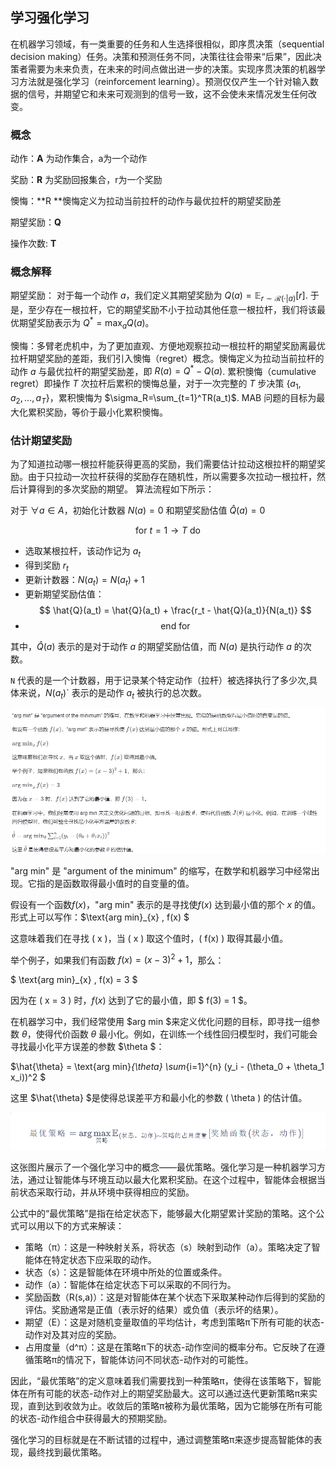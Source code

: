 ## 学习强化学习

在机器学习领域，有一类重要的任务和人生选择很相似，即序贯决策（sequential decision making）任务。决策和预测任务不同，决策往往会带来“后果”，因此决策者需要为未来负责，在未来的时间点做出进一步的决策。实现序贯决策的机器学习方法就是强化学习（reinforcement learning）。预测仅仅产生一个针对输入数据的信号，并期望它和未来可观测到的信号一致，这不会使未来情况发生任何改变。

### 概念

动作：**A** 为动作集合，a为一个动作

奖励：**R** 为奖励回报集合，r为一个奖励

懊悔：**R **懊悔定义为拉动当前拉杆的动作与最优拉杆的期望奖励差

期望奖励：**Q** 

操作次数: **T**

### 概念解释

期望奖励： 对于每一个动作 $a$，我们定义其期望奖励为 $Q(a)=\mathbb{E}_{r\sim\mathcal{R}(\cdot|a)}[r]$. 于是，至少存在一根拉杆，它的期望奖励不小于拉动其他任意一根拉杆，我们将该最优期望奖励表示为 $Q^*=\max_a Q(a)$。

懊悔：多臂老虎机中，为了更加直观、方便地观察拉动一根拉杆的期望奖励离最优拉杆期望奖励的差距，我们引入懊悔（regret）概念。懊悔定义为拉动当前拉杆的动作 $a$ 与最优拉杆的期望奖励差，即 $R(a)=Q^*-Q(a)$. 累积懊悔（cumulative regret）即操作 $T$ 次拉杆后累积的懊悔总量，对于一次完整的 $T$ 步决策 $\{a_1, a_2, \ldots, a_T\}$，累积懊悔为 $\sigma_R=\sum_{t=1}^TR(a_t)$. MAB 问题的目标为最大化累积奖励，等价于最小化累积懊悔。



### 估计期望奖励

为了知道拉动哪一根拉杆能获得更高的奖励，我们需要估计拉动这根拉杆的期望奖励。由于只拉动一次拉杆获得的奖励存在随机性，所以需要多次拉动一根拉杆，然后计算得到的多次奖励的期望。 算法流程如下所示：

 对于 $\forall a \in A$，初始化计数器 $N(a)=0$ 和期望奖励估值 $\hat{Q}(a)=0$ 

$$ \text{for } t=1 \rightarrow T \text{ do} $$ 

- 选取某根拉杆，该动作记为 $a_t$
- 得到奖励 $r_t$ 
- 更新计数器：$N(a_t)=N(a_t)+1$ 
- 更新期望奖励估值： $$ \hat{Q}(a_t) = \hat{Q}(a_t) + \frac{r_t - \hat{Q}(a_t)}{N(a_t)} $$ 
- $$ \text{end for} $$ 

其中，$\hat{Q}(a)$ 表示的是对于动作 $a$ 的期望奖励估值，而 $N(a)$ 是执行动作 $a$ 的次数。

`N` 代表的是一个计数器，用于记录某个特定动作（拉杆）被选择执行了多少次,具体来说，$N(a_t)$` 表示的是动作 $a_t$ 被执行的总次数。

























![image-20241010124321688](img/image-20241010124321688.png)

"arg min" 是 "argument of the minimum" 的缩写，在数学和机器学习中经常出现。它指的是函数取得最小值时的自变量的值。

假设有一个函数$f(x)$，"arg min" 表示的是寻找使$f(x)$ 达到最小值的那个 $x$ 的值。形式上可以写作：$\text{arg min}_{x} \, f(x) $

这意味着我们在寻找 \( x \)，当 \( x \) 取这个值时，\( f(x) \) 取得其最小值。

举个例子，如果我们有函数 $f(x) = (x - 3)^2 + 1$，那么：

$ \text{arg min}_{x} \, f(x) = 3 $

因为在 \( x = 3 \) 时，$f(x)$ 达到了它的最小值，即 $ f(3) = 1 $。

在机器学习中，我们经常使用 $arg min $来定义优化问题的目标，即寻找一组参数 $\theta$，使得代价函数 $\theta$ 最小化。例如，在训练一个线性回归模型时，我们可能会寻找最小化平方误差的参数 $\theta $：

$\hat{\theta} = \text{arg min}_{\theta} \sum_{i=1}^{n} (y_i - (\theta_0 + \theta_1 x_i))^2 $

这里 $\hat{\theta} $是使得总误差平方和最小化的参数 \( \theta \) 的估计值。

![img](img/image.png)

这张图片展示了一个强化学习中的概念——最优策略。强化学习是一种机器学习方法，通过让智能体与环境互动以最大化累积奖励。在这个过程中，智能体会根据当前状态采取行动，并从环境中获得相应的奖励。

公式中的“最优策略”是指在给定状态下，能够最大化期望累计奖励的策略。这个公式可以用以下的方式来解读：

- 策略（π）：这是一种映射关系，将状态（s）映射到动作（a）。策略决定了智能体在特定状态下应采取的动作。
- 状态（s）：这是智能体在环境中所处的位置或条件。
- 动作（a）：智能体在给定状态下可以采取的不同行为。
- 奖励函数（R(s,a)）：这是对智能体在某个状态下采取某种动作后得到的奖励的评估。奖励通常是正值（表示好的结果）或负值（表示坏的结果）。
- 期望（E）：这是对随机变量取值的平均估计，考虑到策略π下所有可能的状态-动作对及其对应的奖励。
- 占用度量（d^π）：这是在策略π下的状态-动作空间的概率分布。它反映了在遵循策略π的情况下，智能体访问不同状态-动作对的可能性。

因此，“最优策略”的定义意味着我们需要找到一种策略π，使得在该策略下，智能体在所有可能的状态-动作对上的期望奖励最大。这可以通过迭代更新策略π来实现，直到达到收敛为止。收敛后的策略π被称为最优策略，因为它能够在所有可能的状态-动作组合中获得最大的预期奖励。

强化学习的目标就是在不断试错的过程中，通过调整策略π来逐步提高智能体的表现，最终找到最优策略。